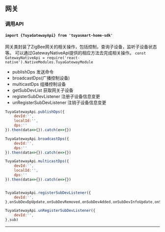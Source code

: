 ## 网关

### 调用API

####  `import {TuyaGatewayApi} from 'tuyasmart-home-sdk'`

网关类封装了ZigBee网关的相关操作，包括控制，查询子设备，监听子设备状态等。
可以通过GatewayNativeApi提供的相应方法去完成相关操作。
`const GatewayNativeApi = require('react-native').NativeModules.TuyaGatewayModule`

- publishDps 发送命令
- broadcastDps(广播控制设备)
- multicastDps 组播控制设备
- getSubDevList 获取网关子设备
- registerSubDevListener 注册子设备信息变更
- unRegisterSubDevListener 注销子设备信息变更

```javascript
TuyaGatewayApi.publishDps({
	devId:'',
	localId:'',
	dps:''
}).then(data=>{}).catch(e=>{})

TuyaGatewayApi.broadcastDps({
	devId:'',
	dps:''
}).then(data=>{}).catch(e=>{})

TuyaGatewayApi.multicastDps({
	devId:'',
	localId:'',
	dps:''
}).then(data=>{}).catch(e=>{})


TuyaGatewayApi.registerSubDevListener({
	devId:'',
},onSubDevDpUpdate,onSubDevRemoved,onSubDevAdded,onSubDevInfoUpdate,onSubDevStatusChanged)

TuyaGatewayApi.unRegisterSubDevListener({
	devId:'',
},sub)

```

------

